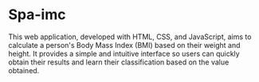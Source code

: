 # Spa-imc
This web application, developed with HTML, CSS, and JavaScript, aims to calculate a person's Body Mass Index (BMI) based on their weight and height. It provides a simple and intuitive interface so users can quickly obtain their results and learn their classification based on the value obtained.
